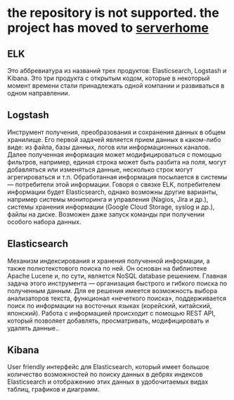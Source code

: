 # the repository is not supported. the project has moved to [serverhome](https://github.com/chatlamin/serverhome)

## ELK

Это аббревиатура из названий трех продуктов: Elasticsearch, Logstash и Kibana. Это три продукта с открытым кодом, которые в некоторый момент времени стали принадлежать одной компании и развиваться в одном направлении.

## Logstash

Инструмент получения, преобразования и сохранения данных в общем хранилище. Его первой задачей является прием данных в каком-либо виде: из файла, базы данных, логов или информационных каналов. Далее полученная информация может модифицироваться с помощью фильтров, например, единая строка может быть разбита на поля, могут добавляться или изменяться данные, несколько строк могут агрегироваться и т.п. Обработанная информация посылается в системы — потребители этой информации. Говоря о связке ELK, потребителем информации будет Elasticsearch, однако возможны другие варианты, например системы мониторинга и управления (Nagios, Jira и др.), системы хранения информации (Google Cloud Storage, syslog и др.), файлы на диске. Возможен даже запуск команды при получении особого набора данных.

## Elasticsearch

Механизм индексирования и хранения полученной информации, а также полнотекстового поиска по ней. Он основан на библиотеке Apache Lucene и, по сути, является NoSQL database решением. Главная задача этого инструмента — организация быстрого и гибкого поиска по полученным данным. Для ее решения имеется возможность выбора анализаторов текста, функционал «нечеткого поиска», поддерживается поиск по информации на восточных языках (корейский, китайский, японский). Работа с информацией происходит с помощью REST API, который позволяет добавлять, просматривать, модифицировать и удалять данные..

## Kibana

User friendly интерфейс для Elasticsearch, который имеет большое количество возможностей по поиску данных в дебрях индексов Elasticsearch и отображению этих данных в удобочитаемых видах  таблиц, графиков и диаграмм.

